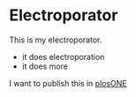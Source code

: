Electroporator
==============

This is my electroporator. 

 * it does electroporation
 * it does more
 
I want to publish this in [plosONE](http://www.plosone.org/)